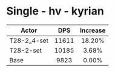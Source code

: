 # Single - hv - kyrian
| Actor | DPS | Increase |
|---|:---:|:---:|
|T28-2_4-set|11611|18.20%|
|T28-2-set|10185|3.68%|
|Base|9823|0.00%|
